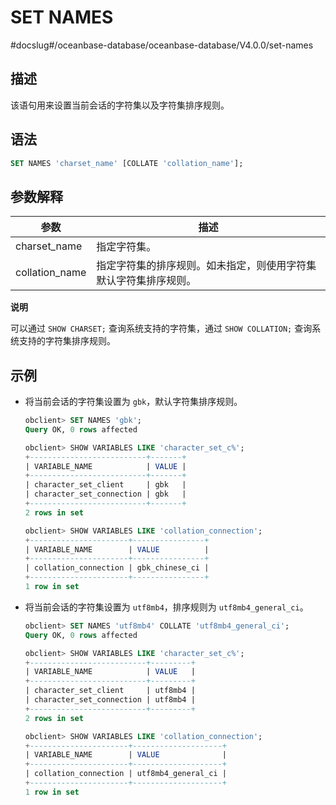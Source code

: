SET NAMES 
==============================
#docslug#/oceanbase-database/oceanbase-database/V4.0.0/set-names


描述 
-----------

该语句用来设置当前会话的字符集以及字符集排序规则。

语法 
-----------

```sql
SET NAMES 'charset_name' [COLLATE 'collation_name'];
```



参数解释 
-------------



|       参数       |                描述                |
|----------------|----------------------------------|
| charset_name   | 指定字符集。                           |
| collation_name | 指定字符集的排序规则。如未指定，则使用字符集默认字符集排序规则。 |


**说明**



可以通过 `SHOW CHARSET;` 查询系统支持的字符集，通过 `SHOW COLLATION;` 查询系统支持的字符集排序规则。

示例 
-----------

* 将当前会话的字符集设置为 `gbk`，默认字符集排序规则。

  ```sql
  obclient> SET NAMES 'gbk';
  Query OK, 0 rows affected
  
  obclient> SHOW VARIABLES LIKE 'character_set_c%';
  +--------------------------+-------+
  | VARIABLE_NAME            | VALUE |
  +--------------------------+-------+
  | character_set_client     | gbk   |
  | character_set_connection | gbk   |
  +--------------------------+-------+
  2 rows in set
  
  obclient> SHOW VARIABLES LIKE 'collation_connection';
  +----------------------+----------------+
  | VARIABLE_NAME        | VALUE          |
  +----------------------+----------------+
  | collation_connection | gbk_chinese_ci |
  +----------------------+----------------+
  1 row in set
  ```

  

* 将当前会话的字符集设置为 `utf8mb4`，排序规则为 `utf8mb4_general_ci`。

  ```sql
  obclient> SET NAMES 'utf8mb4' COLLATE 'utf8mb4_general_ci';
  Query OK, 0 rows affected
  
  obclient> SHOW VARIABLES LIKE 'character_set_c%';
  +--------------------------+---------+
  | VARIABLE_NAME            | VALUE   |
  +--------------------------+---------+
  | character_set_client     | utf8mb4 |
  | character_set_connection | utf8mb4 |
  +--------------------------+---------+
  2 rows in set
  
  obclient> SHOW VARIABLES LIKE 'collation_connection';
  +----------------------+--------------------+
  | VARIABLE_NAME        | VALUE              |
  +----------------------+--------------------+
  | collation_connection | utf8mb4_general_ci |
  +----------------------+--------------------+
  1 row in set
  ```

  



